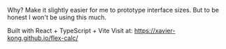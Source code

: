 Why? Make it slightly easier for me to prototype interface sizes. But to be honest I won't be using this much.

Built with React + TypeScript + Vite
Visit at: https://xavier-kong.github.io/flex-calc/
